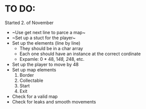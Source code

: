 # TO DO:
Started 2. of November
- ~Use get next line to parce a map~
- ~Set up a stuct for the player~
- Set up the elements (line by line)
	- They should be in a char array
	- Each one should have an instance at the correct cordinate
	- Expamle: 0 * 48, 1*48, 2*48, etc.
- Set up the player to move by 48
- Set up map elements
	1. Border
	2. Collectable
	3. Start
	4. Exit
- Check for a valid map
- Check for leaks and smooth movements
